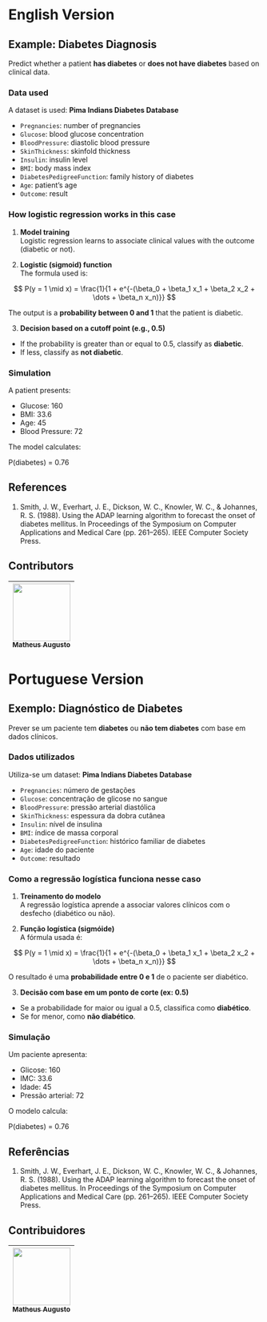 # English Version

## Example: Diabetes Diagnosis

Predict whether a patient **has diabetes** or **does not have diabetes** based on clinical data.

### Data used

A dataset is used: **Pima Indians Diabetes Database**

- `Pregnancies`: number of pregnancies
- `Glucose`: blood glucose concentration
- `BloodPressure`: diastolic blood pressure
- `SkinThickness`: skinfold thickness
- `Insulin`: insulin level
- `BMI`: body mass index
- `DiabetesPedigreeFunction`: family history of diabetes
- `Age`: patient’s age
- `Outcome`: result

### How logistic regression works in this case

1. **Model training**  
   Logistic regression learns to associate clinical values with the outcome (diabetic or not).

2. **Logistic (sigmoid) function**  
   The formula used is:

$$
P(y = 1 \mid x) = \frac{1}{1 + e^{-(\beta_0 + \beta_1 x_1 + \beta_2 x_2 + \dots + \beta_n x_n)}}
$$

The output is a **probability between 0 and 1** that the patient is diabetic.

3. **Decision based on a cutoff point (e.g., 0.5)**  
- If the probability is greater than or equal to 0.5, classify as **diabetic**.
- If less, classify as **not diabetic**.

### Simulation

A patient presents:
- Glucose: 160
- BMI: 33.6
- Age: 45
- Blood Pressure: 72

The model calculates:

P(diabetes) = 0.76

## References

1. Smith, J. W., Everhart, J. E., Dickson, W. C., Knowler, W. C., & Johannes, R. S. (1988). Using the ADAP learning algorithm to forecast the onset of diabetes mellitus. In Proceedings of the Symposium on Computer Applications and Medical Care (pp. 261–265). IEEE Computer Society Press.

## Contributors
| [<img loading="lazy" src="https://avatars.githubusercontent.com/u/109712126?v=4" width=115><br><sub>Matheus Augusto</sub>](https://github.com/matoncoffee) | 
| :---: | 


# Portuguese Version

## Exemplo: Diagnóstico de Diabetes

Prever se um paciente tem **diabetes** ou **não tem diabetes** com base em dados clínicos.

### Dados utilizados

Utiliza-se um dataset: **Pima Indians Diabetes Database** 

- `Pregnancies`: número de gestações
- `Glucose`: concentração de glicose no sangue
- `BloodPressure`: pressão arterial diastólica
- `SkinThickness`: espessura da dobra cutânea
- `Insulin`: nível de insulina
- `BMI`: índice de massa corporal
- `DiabetesPedigreeFunction`: histórico familiar de diabetes
- `Age`: idade do paciente
- `Outcome`: resultado

### Como a regressão logística funciona nesse caso

1. **Treinamento do modelo**  
   A regressão logística aprende a associar valores clínicos com o desfecho (diabético ou não).

2. **Função logística (sigmóide)**  
   A fórmula usada é:

$$
P(y = 1 \mid x) = \frac{1}{1 + e^{-(\beta_0 + \beta_1 x_1 + \beta_2 x_2 + \dots + \beta_n x_n)}}
$$


O resultado é uma **probabilidade entre 0 e 1** de o paciente ser diabético.

3. **Decisão com base em um ponto de corte (ex: 0.5)**  
- Se a probabilidade for maior ou igual a 0.5, classifica como **diabético**.
- Se for menor, como **não diabético**.

### Simulação 

Um paciente apresenta:
- Glicose: 160
- IMC: 33.6
- Idade: 45
- Pressão arterial: 72

O modelo calcula:

P(diabetes) = 0.76

## Referências

1. Smith, J. W., Everhart, J. E., Dickson, W. C., Knowler, W. C., & Johannes, R. S. (1988). Using the ADAP learning algorithm to forecast the onset of diabetes mellitus. In Proceedings of the Symposium on Computer Applications and Medical Care (pp. 261–265). IEEE Computer Society Press.

## Contribuidores
| [<img loading="lazy" src="https://avatars.githubusercontent.com/u/109712126?v=4" width=115><br><sub>Matheus Augusto</sub>](https://github.com/matoncoffee) | 
| :---: | 

